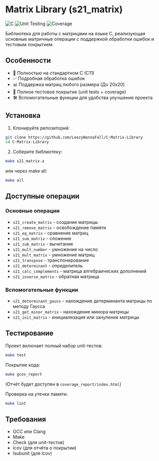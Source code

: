 # Matrix Library (s21_matrix)

![C](https://img.shields.io/badge/C-17A2B8?style=for-the-badge&logo=c&logoColor=white)
![Unit Testing](https://img.shields.io/badge/Unit_Testing-4CAF50?style=for-the-badge)
![Coverage](https://img.shields.io/badge/Coverage-LCOV_✓|Unit_Tests_✓-brightgreen?style=flat-square)

Библиотека для работы с матрицами на языке C, реализующая основные матричные операции с поддержкой обработки ошибок и тестовым покрытием.

## Особенности

- 🚀 Полностью на стандартном C (C11)
- ✅ Подробная обработка ошибок
- 📊 Поддержка матриц любого размера (До 20x20)
- 🧪 Полное тестовое покрытие (unit tests + coverage)
- 🛠 Вспомогательные функции для удобства улучшения проекта

## Установка

1. Клонируйте репозиторий:
```bash
git clone https://github.com/LeezyWannaFall/C-Matrix-Library
cd C-Matrix-Library
```

2. Соберите библиотеку:
```bash
make s21_matrix.a
```
или через make all:

```bash
make all
```

## Доступные операции

### Основные операции
- `s21_create_matrix` - создание матрицы
- `s21_remove_matrix` - освобождение памяти
- `s21_eq_matrix` - сравнение матриц
- `s21_sum_matrix` - сложение
- `s21_sub_matrix` - вычитание
- `s21_mult_number` - умножение на число
- `s21_mult_matrix` - умножение матриц
- `s21_transpose` - транспонирование
- `s21_determinant` - определитель
- `s21_calc_complements` - матрица алгебраических дополнений
- `s21_inverse_matrix` - обратная матрица

### Вспомогательные функции
- `s21_determinant_gauss` - нахождение детерминанта матрицы по методу Гаусса
- `s21_get_minor_matrix` - нахождение минора матрицы
- `s21_init_matrix` - инициализация или зануление матрицы

## Тестирование

Проект включает полный набор unit-тестов:

```bash
make test
```

Покрытие кода:

```bash
make gcov_report
```
(Отчёт будет доступен в `coverage_report/index.html`)

Проверка на утечки памяти:

```bash
make lint
```

## Требования

- GCC или Clang
- Make
- Check (для unit-тестов)
- lcov (для отчёта о покрытии)
- lsubunit (для lcov)
